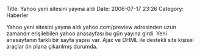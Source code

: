 Title: Yahoo yeni sitesini yayına aldı
Date: 2006-07-17 23:26
Category: Haberler

Yahoo yeni sitesini yayına aldı yahoo.com/preview adresinden uzun
zamandır erişilebilen yahoo anasayfası bu gün yayına girdi. Yeni
anasayfanın farklı bir sayfa yapısı var. Ajax ve DHML ile destekli site
kişisel araçlar ön plana çıkarılmış durumda.
